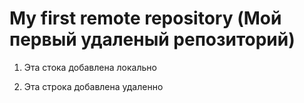  # My first remote repository (Мой первый удаленый репозиторий) #

 1. Эта стока добавлена локально

 2. Эта строка добавлена удаленно
